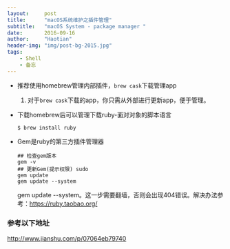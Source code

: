```yaml
---
layout:     post
title:      "macOS系统维护之插件管理"
subtitle:   "macOS System - package manager "
date:       2016-09-16
author:     "Haotian"
header-img: "img/post-bg-2015.jpg"
tags:
    - Shell 
    - 备忘
---
```






* 推荐使用homebrew管理内部插件，`brew cask`下载管理app
	1. 对于`brew cask`下载的app，你只需从外部进行更新app，便于管理。

* 下载homebrew后可以管理下载ruby-面对对象的脚本语言

  ```shell
  $ brew install ruby
  ```

* Gem是ruby的第三方插件管理器

  ```shell
  ## 检查gem版本
  gem -v
  ## 更新Gem(提示权限) sudo
  gem update
  gem update --system 
  ```

  gem update --system。这一步需要翻墙，否则会出现404错误。解决办法参考：https://ruby.taobao.org/











### 参考以下地址

http://www.jianshu.com/p/07064eb79740



